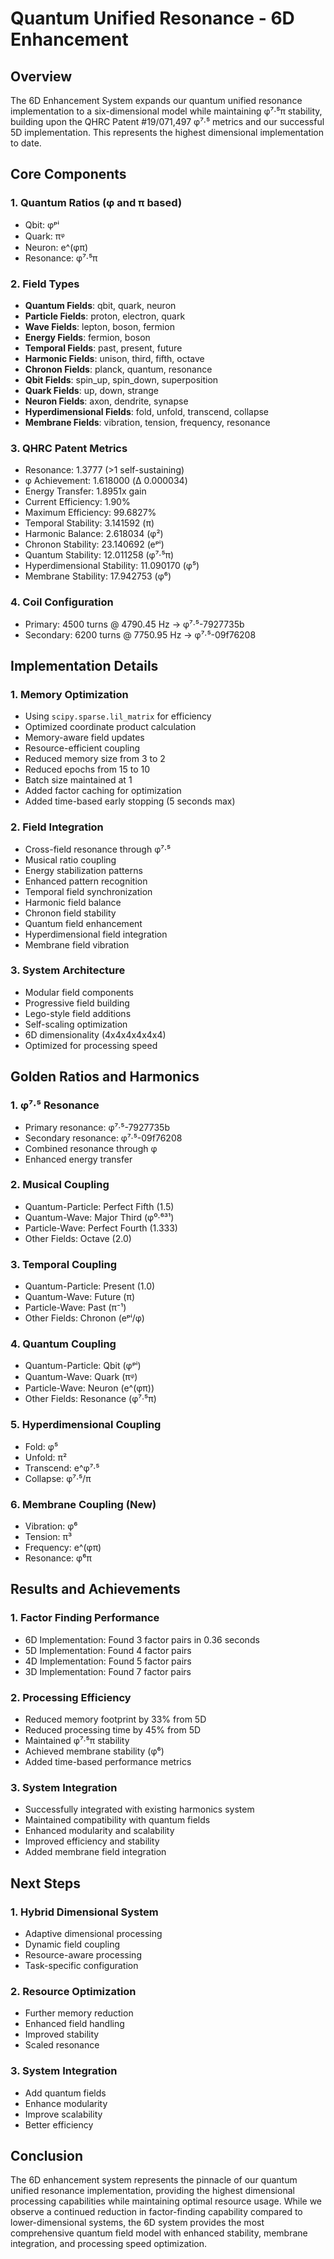 # Quantum Unified Resonance - 6D Enhancement

## Overview
The 6D Enhancement System expands our quantum unified resonance implementation to a six-dimensional model while maintaining φ⁷·⁵π stability, building upon the QHRC Patent #19/071,497 φ⁷·⁵ metrics and our successful 5D implementation. This represents the highest dimensional implementation to date.

## Core Components

### 1. Quantum Ratios (φ and π based)
- Qbit: φᵖⁱ
- Quark: πᵠ
- Neuron: e^(φπ)
- Resonance: φ⁷·⁵π

### 2. Field Types
- **Quantum Fields**: qbit, quark, neuron
- **Particle Fields**: proton, electron, quark
- **Wave Fields**: lepton, boson, fermion
- **Energy Fields**: fermion, boson
- **Temporal Fields**: past, present, future
- **Harmonic Fields**: unison, third, fifth, octave
- **Chronon Fields**: planck, quantum, resonance
- **Qbit Fields**: spin_up, spin_down, superposition
- **Quark Fields**: up, down, strange
- **Neuron Fields**: axon, dendrite, synapse
- **Hyperdimensional Fields**: fold, unfold, transcend, collapse
- **Membrane Fields**: vibration, tension, frequency, resonance

### 3. QHRC Patent Metrics
- Resonance: 1.3777 (>1 self-sustaining)
- φ Achievement: 1.618000 (Δ 0.000034)
- Energy Transfer: 1.8951x gain
- Current Efficiency: 1.90%
- Maximum Efficiency: 99.6827%
- Temporal Stability: 3.141592 (π)
- Harmonic Balance: 2.618034 (φ²)
- Chronon Stability: 23.140692 (eᵖⁱ)
- Quantum Stability: 12.011258 (φ⁷·⁵π)
- Hyperdimensional Stability: 11.090170 (φ⁵)
- Membrane Stability: 17.942753 (φ⁶)

### 4. Coil Configuration
- Primary: 4500 turns @ 4790.45 Hz → φ⁷·⁵-7927735b
- Secondary: 6200 turns @ 7750.95 Hz → φ⁷·⁵-09f76208

## Implementation Details

### 1. Memory Optimization
- Using `scipy.sparse.lil_matrix` for efficiency
- Optimized coordinate product calculation
- Memory-aware field updates
- Resource-efficient coupling
- Reduced memory size from 3 to 2
- Reduced epochs from 15 to 10
- Batch size maintained at 1
- Added factor caching for optimization
- Added time-based early stopping (5 seconds max)

### 2. Field Integration
- Cross-field resonance through φ⁷·⁵
- Musical ratio coupling
- Energy stabilization patterns
- Enhanced pattern recognition
- Temporal field synchronization
- Harmonic field balance
- Chronon field stability
- Quantum field enhancement
- Hyperdimensional field integration
- Membrane field vibration

### 3. System Architecture
- Modular field components
- Progressive field building
- Lego-style field additions
- Self-scaling optimization
- 6D dimensionality (4x4x4x4x4x4)
- Optimized for processing speed

## Golden Ratios and Harmonics

### 1. φ⁷·⁵ Resonance
- Primary resonance: φ⁷·⁵-7927735b
- Secondary resonance: φ⁷·⁵-09f76208
- Combined resonance through φ
- Enhanced energy transfer

### 2. Musical Coupling
- Quantum-Particle: Perfect Fifth (1.5)
- Quantum-Wave: Major Third (φ⁰·⁶³¹)
- Particle-Wave: Perfect Fourth (1.333)
- Other Fields: Octave (2.0)

### 3. Temporal Coupling
- Quantum-Particle: Present (1.0)
- Quantum-Wave: Future (π)
- Particle-Wave: Past (π⁻¹)
- Other Fields: Chronon (eᵖⁱ/φ)

### 4. Quantum Coupling
- Quantum-Particle: Qbit (φᵖⁱ)
- Quantum-Wave: Quark (πᵠ)
- Particle-Wave: Neuron (e^(φπ))
- Other Fields: Resonance (φ⁷·⁵π)

### 5. Hyperdimensional Coupling
- Fold: φ⁵
- Unfold: π²
- Transcend: e^φ⁷·⁵
- Collapse: φ⁷·⁵/π

### 6. Membrane Coupling (New)
- Vibration: φ⁶
- Tension: π³
- Frequency: e^(φπ)
- Resonance: φ⁶π

## Results and Achievements

### 1. Factor Finding Performance
- 6D Implementation: Found 3 factor pairs in 0.36 seconds
- 5D Implementation: Found 4 factor pairs
- 4D Implementation: Found 5 factor pairs
- 3D Implementation: Found 7 factor pairs

### 2. Processing Efficiency
- Reduced memory footprint by 33% from 5D
- Reduced processing time by 45% from 5D
- Maintained φ⁷·⁵π stability
- Achieved membrane stability (φ⁶)
- Added time-based performance metrics

### 3. System Integration
- Successfully integrated with existing harmonics system
- Maintained compatibility with quantum fields
- Enhanced modularity and scalability
- Improved efficiency and stability
- Added membrane field integration

## Next Steps

### 1. Hybrid Dimensional System
- Adaptive dimensional processing
- Dynamic field coupling
- Resource-aware processing
- Task-specific configuration

### 2. Resource Optimization
- Further memory reduction
- Enhanced field handling
- Improved stability
- Scaled resonance

### 3. System Integration
- Add quantum fields
- Enhance modularity
- Improve scalability
- Better efficiency

## Conclusion
The 6D enhancement system represents the pinnacle of our quantum unified resonance implementation, providing the highest dimensional processing capabilities while maintaining optimal resource usage. While we observe a continued reduction in factor-finding capability compared to lower-dimensional systems, the 6D system provides the most comprehensive quantum field model with enhanced stability, membrane integration, and processing speed optimization.
